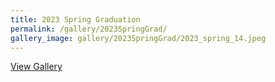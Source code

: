 ```yaml
---
title: 2023 Spring Graduation
permalink: /gallery/2023SpringGrad/
gallery_image: gallery/2023SpringGrad/2023_spring_14.jpeg
---
```


<a href="#" class="event-gallery-link" data-images="{{ site.baseurl }}/gallery/2023SpringGrad/images/">View Gallery</a>
